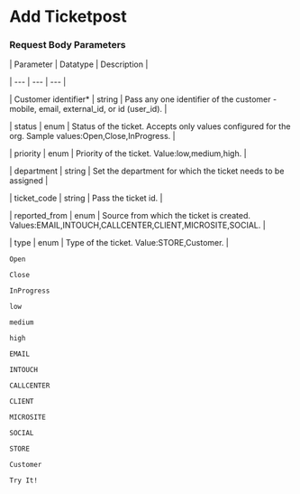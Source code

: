 # Add Ticketpost

### Request Body Parameters

| Parameter | Datatype | Description |

| --- | --- | --- |

| Customer identifier* | string | Pass any one identifier of the customer - mobile, email, external_id, or id (user_id). |

| status | enum | Status of the ticket. Accepts only values configured for the org. Sample values:Open,Close,InProgress. |

| priority | enum | Priority of the ticket. Value:low,medium,high. |

| department | string | Set the department for which the ticket needs to be assigned |

| ticket_code | string | Pass the ticket id. |

| reported_from | enum | Source from which the ticket is created. Values:EMAIL,INTOUCH,CALLCENTER,CLIENT,MICROSITE,SOCIAL. |

| type | enum | Type of the ticket. Value:STORE,Customer. |



`Open`

`Close`

`InProgress`

`low`

`medium`

`high`

`EMAIL`

`INTOUCH`

`CALLCENTER`

`CLIENT`

`MICROSITE`

`SOCIAL`

`STORE`

`Customer`

`Try It!`